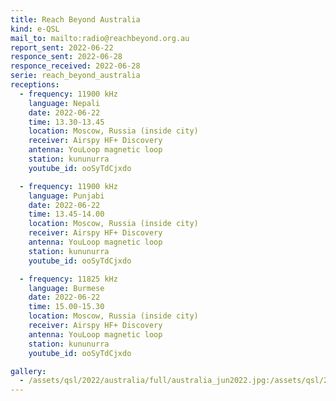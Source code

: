 ```yaml
---
title: Reach Beyond Australia
kind: e-QSL
mail_to: mailto:radio@reachbeyond.org.au
report_sent: 2022-06-22
responce_sent: 2022-06-28
responce_received: 2022-06-28
serie: reach_beyond_australia
receptions:
  - frequency: 11900 kHz
    language: Nepali
    date: 2022-06-22
    time: 13.30-13.45
    location: Moscow, Russia (inside city)
    receiver: Airspy HF+ Discovery
    antenna: YouLoop magnetic loop
    station: kununurra
    youtube_id: ooSyTdCjxdo

  - frequency: 11900 kHz
    language: Punjabi
    date: 2022-06-22
    time: 13.45-14.00
    location: Moscow, Russia (inside city)
    receiver: Airspy HF+ Discovery
    antenna: YouLoop magnetic loop
    station: kununurra
    youtube_id: ooSyTdCjxdo

  - frequency: 11825 kHz
    language: Burmese
    date: 2022-06-22
    time: 15.00-15.30
    location: Moscow, Russia (inside city)
    receiver: Airspy HF+ Discovery
    antenna: YouLoop magnetic loop
    station: kununurra
    youtube_id: ooSyTdCjxdo

gallery:
  - /assets/qsl/2022/australia/full/australia_jun2022.jpg:/assets/qsl/2022/australia/small/australia_jun2022.jpg
---
```

